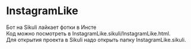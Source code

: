 # InstagramLike
Бот на Sikuli лайкает фотки в Инсте  
Код можно посмотреть в InstagramLike.sikuli/InstagramLike.html.  
Для открытия проекта в Sikuli надо открыть папку InstagramLike.sikuli.  